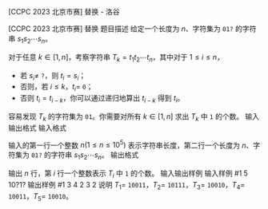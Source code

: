 



[CCPC 2023 北京市赛] 替换 - 洛谷














[CCPC 2023 北京市赛] 替换
题目描述
给定一个长度为 $n$、字符集为 `01?` 的字符串 $s_1s_2 \cdots s_n$。

对于任意 $k \in [1,n]$，考察字符串 $T_k = t_1 t_2 \cdots t_n$，其中对于 $1 \le i \le n$，

- 若 $s_i \ne$ `?`，则 $t_i = s_i$；
- 否则，若 $i \le k$，$t_i =$ `0`；
- 否则 $t_i = t_{i-k}$，你可以通过递归地算出 $t_{i-k}$ 得到 $t_i$。

容易发现 $T_k$ 的字符集为 `01`。你需要对所有 $k \in [1,n]$ 求出 $T_k$ 中 `1` 的个数。
输入输出格式
输入格式

输入的第一行一个整数 $n (1 \le n \le 10^5)$ 表示字符串长度，第二行一个长度为 $n$、字符集为 `01?` 的字符串 $s_1s_2\cdots s_n$。
输出格式

输出 $n$ 行，第 $i$ 行一个整数表示 $T_i$ 中 `1` 的个数。
输入输出样例
输入样例 #1
5
10?1?
输出样例 #1
3
4
2
3
2
说明
$T_1 =$ `10011`，$T_2 =$ `10111`，$T_3 =$ `10010`，$T_4 =$ `10011`，$T_5 =$ `10010`。






